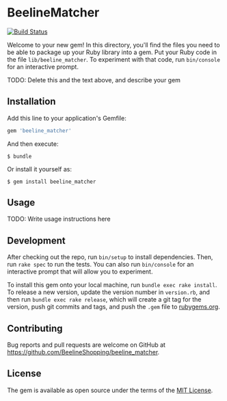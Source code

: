 # BeelineMatcher
[![Build Status](https://travis-ci.org/Vilyan01/BeelineMatcher.svg?branch=master)](https://travis-ci.org/Vilyan01/BeelineMatcher)

Welcome to your new gem! In this directory, you'll find the files you need to be able to package up your Ruby library into a gem. Put your Ruby code in the file `lib/beeline_matcher`. To experiment with that code, run `bin/console` for an interactive prompt.

TODO: Delete this and the text above, and describe your gem

## Installation

Add this line to your application's Gemfile:

```ruby
gem 'beeline_matcher'
```

And then execute:

    $ bundle

Or install it yourself as:

    $ gem install beeline_matcher

## Usage

TODO: Write usage instructions here

## Development

After checking out the repo, run `bin/setup` to install dependencies. Then, run `rake spec` to run the tests. You can also run `bin/console` for an interactive prompt that will allow you to experiment.

To install this gem onto your local machine, run `bundle exec rake install`. To release a new version, update the version number in `version.rb`, and then run `bundle exec rake release`, which will create a git tag for the version, push git commits and tags, and push the `.gem` file to [rubygems.org](https://rubygems.org).

## Contributing

Bug reports and pull requests are welcome on GitHub at https://github.com/BeelineShopping/beeline_matcher.


## License

The gem is available as open source under the terms of the [MIT License](http://opensource.org/licenses/MIT).

